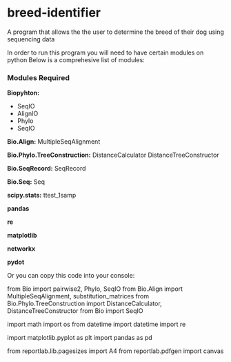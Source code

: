# breed-identifier
A program that allows the the user to determine the breed of their dog using sequencing data 

In order to run this program you will need to have certain modules on python
Below is a comprehesive list of modules:

### Modules Required
**Biopyhton:**
- SeqIO
- AlignIO
- Phylo
- SeqIO

**Bio.Align:**
MultipleSeqAlignment

**Bio.Phylo.TreeConstruction:**
DistanceCalculator
DistanceTreeConstructor 

**Bio.SeqRecord:**
SeqRecord

**Bio.Seq:**
Seq

**scipy.stats:**
ttest_1samp

**pandas**

**re**

**matplotlib**


**networkx**

**pydot**

Or you can copy this code into your console:

from Bio import pairwise2, Phylo, SeqIO
from Bio.Align import MultipleSeqAlignment, substitution_matrices
from Bio.Phylo.TreeConstruction import DistanceCalculator, DistanceTreeConstructor
from Bio import SeqIO

import math
import os
from datetime import datetime
import re

import matplotlib.pyplot as plt
import pandas as pd




from reportlab.lib.pagesizes import A4
from reportlab.pdfgen import canvas





